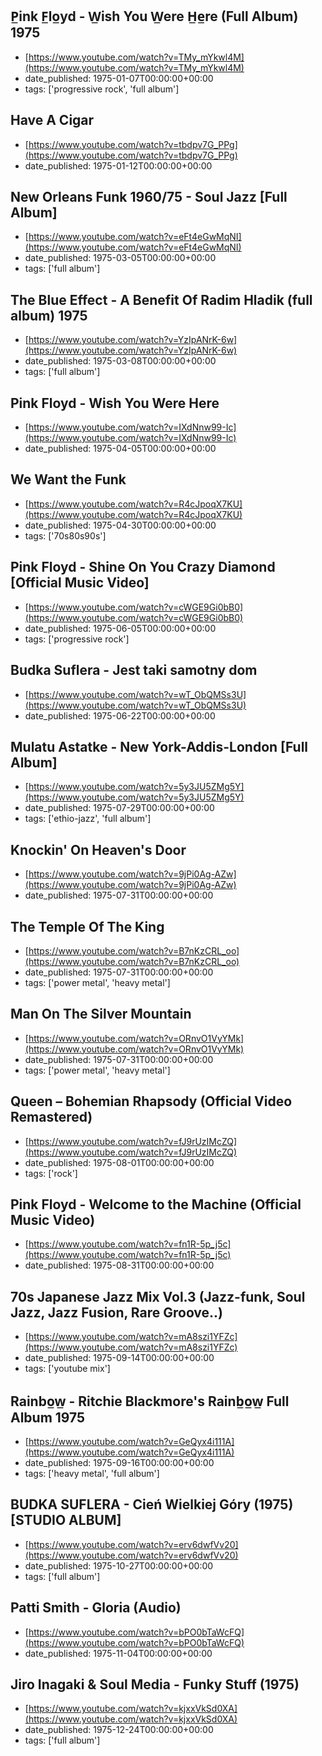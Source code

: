  ## P̲ink F̲lo̲yd - W̲ish You W̲ere H̲e̲re (Full Album) 1975
 - [https://www.youtube.com/watch?v=TMy_mYkwl4M](https://www.youtube.com/watch?v=TMy_mYkwl4M)
 - date_published: 1975-01-07T00:00:00+00:00
 - tags: ['progressive rock', 'full album']

 ## Have A Cigar
 - [https://www.youtube.com/watch?v=tbdpv7G_PPg](https://www.youtube.com/watch?v=tbdpv7G_PPg)
 - date_published: 1975-01-12T00:00:00+00:00

 ## New Orleans Funk 1960/75 - Soul Jazz [Full Album]
 - [https://www.youtube.com/watch?v=eFt4eGwMqNI](https://www.youtube.com/watch?v=eFt4eGwMqNI)
 - date_published: 1975-03-05T00:00:00+00:00
 - tags: ['full album']

 ## The Blue Effect - A Benefit Of Radim Hladik (full album) 1975
 - [https://www.youtube.com/watch?v=YzIpANrK-6w](https://www.youtube.com/watch?v=YzIpANrK-6w)
 - date_published: 1975-03-08T00:00:00+00:00
 - tags: ['full album']

 ## Pink Floyd - Wish You Were Here
 - [https://www.youtube.com/watch?v=IXdNnw99-Ic](https://www.youtube.com/watch?v=IXdNnw99-Ic)
 - date_published: 1975-04-05T00:00:00+00:00

 ## We Want the Funk
 - [https://www.youtube.com/watch?v=R4cJpoqX7KU](https://www.youtube.com/watch?v=R4cJpoqX7KU)
 - date_published: 1975-04-30T00:00:00+00:00
 - tags: ['70s80s90s']

 ## Pink Floyd - Shine On You Crazy Diamond [Official Music Video]
 - [https://www.youtube.com/watch?v=cWGE9Gi0bB0](https://www.youtube.com/watch?v=cWGE9Gi0bB0)
 - date_published: 1975-06-05T00:00:00+00:00
 - tags: ['progressive rock']

 ## Budka Suflera - Jest taki samotny dom
 - [https://www.youtube.com/watch?v=wT_ObQMSs3U](https://www.youtube.com/watch?v=wT_ObQMSs3U)
 - date_published: 1975-06-22T00:00:00+00:00

 ## Mulatu Astatke - New York-Addis-London [Full Album]
 - [https://www.youtube.com/watch?v=5y3JU5ZMg5Y](https://www.youtube.com/watch?v=5y3JU5ZMg5Y)
 - date_published: 1975-07-29T00:00:00+00:00
 - tags: ['ethio-jazz', 'full album']

 ## Knockin' On Heaven's Door
 - [https://www.youtube.com/watch?v=9jPi0Ag-AZw](https://www.youtube.com/watch?v=9jPi0Ag-AZw)
 - date_published: 1975-07-31T00:00:00+00:00

 ## The Temple Of The King
 - [https://www.youtube.com/watch?v=B7nKzCRL_oo](https://www.youtube.com/watch?v=B7nKzCRL_oo)
 - date_published: 1975-07-31T00:00:00+00:00
 - tags: ['power metal', 'heavy metal']

 ## Man On The Silver Mountain
 - [https://www.youtube.com/watch?v=ORnvO1VyYMk](https://www.youtube.com/watch?v=ORnvO1VyYMk)
 - date_published: 1975-07-31T00:00:00+00:00
 - tags: ['power metal', 'heavy metal']

 ## Queen – Bohemian Rhapsody (Official Video Remastered)
 - [https://www.youtube.com/watch?v=fJ9rUzIMcZQ](https://www.youtube.com/watch?v=fJ9rUzIMcZQ)
 - date_published: 1975-08-01T00:00:00+00:00
 - tags: ['rock']

 ## Pink Floyd - Welcome to the Machine (Official Music Video)
 - [https://www.youtube.com/watch?v=fn1R-5p_j5c](https://www.youtube.com/watch?v=fn1R-5p_j5c)
 - date_published: 1975-08-31T00:00:00+00:00

 ## 70s Japanese Jazz Mix Vol.3 (Jazz-funk, Soul Jazz, Jazz Fusion, Rare Groove..)
 - [https://www.youtube.com/watch?v=mA8szi1YFZc](https://www.youtube.com/watch?v=mA8szi1YFZc)
 - date_published: 1975-09-14T00:00:00+00:00
 - tags: ['youtube mix']

 ## Rainbo̲w̲  - Ritchie Blackmore's Rainb̲o̲w̲ Full Album 1975
 - [https://www.youtube.com/watch?v=GeQyx4i111A](https://www.youtube.com/watch?v=GeQyx4i111A)
 - date_published: 1975-09-16T00:00:00+00:00
 - tags: ['heavy metal', 'full album']

 ## BUDKA SUFLERA - Cień Wielkiej Góry (1975) [STUDIO ALBUM]
 - [https://www.youtube.com/watch?v=erv6dwfVv20](https://www.youtube.com/watch?v=erv6dwfVv20)
 - date_published: 1975-10-27T00:00:00+00:00
 - tags: ['full album']

 ## Patti Smith - Gloria (Audio)
 - [https://www.youtube.com/watch?v=bPO0bTaWcFQ](https://www.youtube.com/watch?v=bPO0bTaWcFQ)
 - date_published: 1975-11-04T00:00:00+00:00

 ## Jiro Inagaki & Soul Media - Funky Stuff (1975)
 - [https://www.youtube.com/watch?v=kjxxVkSd0XA](https://www.youtube.com/watch?v=kjxxVkSd0XA)
 - date_published: 1975-12-24T00:00:00+00:00
 - tags: ['full album']

